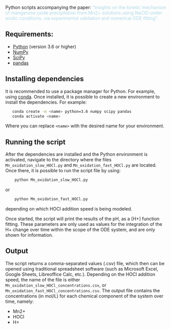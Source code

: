 
Python scripts accompanying the paper: <span style="color:lightblue">"Insights on the kinetic mechanism of manganese oxide precipitation from Mn2+ solutions using NaClO under acidic conditions, via experimental validation and numerical ODE fitting".</span>


## Requirements:

- [Python](https://www.python.org/) (version 3.6 or higher)
- [NumPy](https://numpy.org/)
- [SciPy](https://scipy.org/)
- [pandas](https://pandas.pydata.org/)

## Installing dependencies

It is recommended to use a package manager for Python. For example, using 
[conda](https://docs.conda.io/en/latest/#). Once installed, it is possible to
create a new environment to install the dependencies. For example:

```bash
   conda create -n <name> python=3.6 numpy scipy pandas
   conda activate <name>
```
Where you can replace `<name>` with the desired name for your environment.

## Running the script

After the dependencies are installed and the Python environment is activated,
navigate to the directory where the files `Mn_oxidation_slow_HOCl.py` and `Mn_oxidation_fast_HOCl.py`
are located. Once there, it is possible to run the script file by using:

```bash
    python Mn_oxidation_slow_HOCl.py
```
or
```bash
    python Mn_oxidation_fast_HOCl.py
```
depending on which HOCl addition speed is being modeled.

Once started, the script will print the results of the pH, as a [H+] function fitting.
These parameters are only used as values for the integration of the H+ change over time
within the scope of the ODE system, and are only shown for information.

## Output

The script returns a comma-separated values (.csv) file, which then can be opened
using traditional spreadsheet software (such as Microsoft Excel, Google Sheets, 
Libreoffice Calc, etc.). Depending on the HOCl addition speed, the name of the file is
either `Mn_oxidation_slow_HOCl_concentrations.csv`, or `Mn_oxidation_fast_HOCl_concentrations.csv`.
The output file contains the concentrations (in mol/L) for each chemical component of the system over time,
namely:
- Mn2+ 
- HOCl
- H+